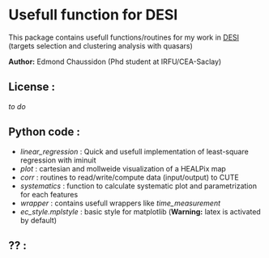 Usefull function for DESI
==========================

This package contains usefull functions/routines for my work in [DESI](https://www.desi.lbl.gov/) (targets selection and clustering analysis with quasars)

**Author:** Edmond Chaussidon (Phd student at IRFU/CEA-Saclay)

License :
---------

*to do*

Python code :
-------------

  * *linear_regression* : Quick and usefull implementation of least-square regression with iminuit
  * *plot* : cartesian and mollweide visualization of a HEALPix map
  * *corr* : routines to read/write/compute data (input/output) to CUTE
  * *systematics* : function to calculate systematic plot and parametrization for each features
  * *wrapper* : contains usefull wrappers like *time_measurement*
  * *ec_style.mplstyle* : basic style for matplotlib (**Warning:** latex is activated by default)

?? :
----
